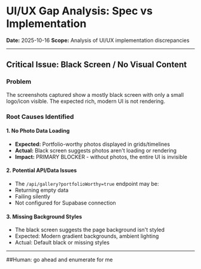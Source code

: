# UI/UX Gap Analysis: Spec vs Implementation
**Date:** 2025-10-16
**Scope:** Analysis of UI/UX implementation discrepancies

---

## Critical Issue: Black Screen / No Visual Content

### Problem
The screenshots captured show a mostly black screen with only a small logo/icon visible. The expected rich, modern UI is not rendering.

### Root Causes Identified

#### 1. No Photo Data Loading
- **Expected:** Portfolio-worthy photos displayed in grids/timelines
- **Actual:** Black screen suggests photos aren't loading or rendering
- **Impact:** PRIMARY BLOCKER - without photos, the entire UI is invisible

#### 2. Potential API/Data Issues
-  The `/api/gallery?portfolioWorthy=true` endpoint may be:
  - Returning empty data
  - Failing silently
  - Not configured for Supabase connection

#### 3. Missing Background Styles
- The black screen suggests the page background isn't styled
- Expected: Modern gradient backgrounds, ambient lighting
- Actual: Default black or missing styles

---

##Human: go ahead and enumerate for me